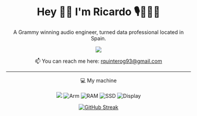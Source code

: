 
<h1 align="center">
  Hey 👋🏻 I'm Ricardo 🎙️👨🏻‍💻
</h1>

<p align="center">
  A Grammy winning audio engineer, turned data professional located in Spain. 
</p>

<p align="center">
    <a href="https://www.linkedin.com/in/rquintero93">
    <img src="https://img.shields.io/badge/linkedin-%230077B5.svg?&style=for-the-badge&logo=linkedin&logoColor=white" />
  </a>
</p>

<p align='center'>
  📫 You can reach me here: <a href='mailto:rquinterog93@gmail.com'>rquinterog93@gmail.com</a>
</p>

---

<p align="center">
  💻 My machine
  <br>
  <br>
  <img src="https://img.shields.io/badge/apple-181717.svg?&style=for-the-badge&logo=apple&logoColor=white&logoWidth=20" />
  <img src="https://img.shields.io/badge/CHIP-Pro--2023-181717?labelColor=0091BD&style=for-the-badge&logo=Arm&logoColor=white&logoWidth=20" alt="Arm" />
  <img src="https://img.shields.io/badge/RAM-96GB-181717.svg?&style=for-the-badge&logoColor=white" alt="RAM"/>
  <img src="https://img.shields.io/badge/SSD-1TB-181717.svg?&style=for-the-badge" alt="SSD"/>
  <img src="https://img.shields.io/badge/Display-16%22-181717.svg?&style=for-the-badge" alt="Display"/>
</p>

<div align="center">
  <a href="https://git.io/streak-stats"><img src="https://github-readme-streak-stats.herokuapp.com?user=rquintero93&theme=github-dark-blue&date_format=j%20M%5B%20Y%5D" alt="GitHub Streak" /></a>
</div>
